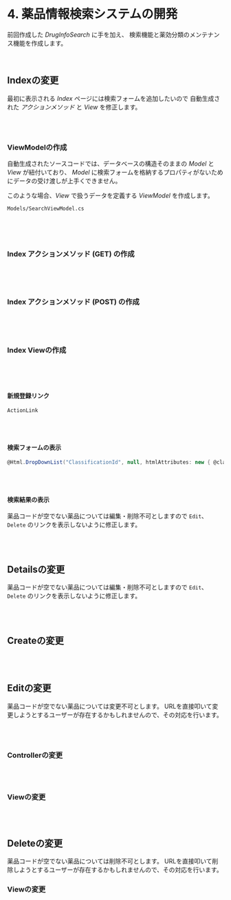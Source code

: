 # 4. 薬品情報検索システムの開発

前回作成した *DrugInfoSearch* に手を加え、
検索機能と薬効分類のメンテナンス機能を作成します。

<br>



## Indexの変更

最初に表示される *Index* ページには検索フォームを追加したいので
自動生成された *アクションメソッド* と *View* を修正します。

<br><br>

### ViewModelの作成

自動生成されたソースコードでは、データベースの構造そのままの *Model* と *View* が紐付いており、
*Model* に検索フォームを格納するプロパティがないためにデータの受け渡しが上手くできません。

このような場合、*View* で扱うデータを定義する *ViewModel* を作成します。

`Models/SearchViewModel.cs`

```cs

```

<br><br>

### Index アクションメソッド (GET) の作成

```cs

```

<br><br>

### Index アクションメソッド (POST) の作成

```cs

```

<br><br>

### Index Viewの作成

```html

```

<br><br>

#### 新規登録リンク

`ActionLink`

<br><br>

#### 検索フォームの表示

```cs
@Html.DropDownList("ClassificationId", null, htmlAttributes: new { @class = "form-control" })
```



<br><br>

#### 検索結果の表示

薬品コードが空でない薬品については編集・削除不可としますので
`Edit`、`Delete` のリンクを表示しないように修正します。


<br><br>

## Detailsの変更

薬品コードが空でない薬品については編集・削除不可としますので
`Edit`、`Delete` のリンクを表示しないように修正します。

<br><br>

## Createの変更


<br><br>

## Editの変更

薬品コードが空でない薬品については変更不可とします。
URLを直接叩いて変更しようとするユーザーが存在するかもしれませんので、その対応を行います。

<br><br>

### Controllerの変更

<br><br>

### Viewの変更

<br><br>

## Deleteの変更

薬品コードが空でない薬品については削除不可とします。
URLを直接叩いて削除しようとするユーザーが存在するかもしれませんので、その対応を行います。

### Viewの変更

<br><br>
